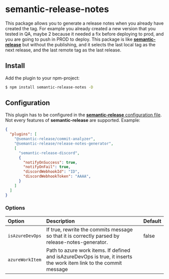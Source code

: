 # semantic-release-notes

This package allows you to generate a release notes when you already have created the tag. For example you already created a new version that you tested in QA, maybe 2 because it needed a fix before deploying to prod, and you are going to push in PROD to deploy.
This package is like [**semantic-release**](https://github.com/semantic-release/semantic-release) but without the publishing, and it selects the last local tag as the next release, and the last remote tag as the last release.

## Install

Add the plugin to your npm-project:

```bash
$ npm install semantic-release-notes -D
```

## Configuration

This plugin has to be configured in the [**semantic-release** configuration file](https://github.com/semantic-release/semantic-release/blob/master/docs/usage/configuration.md#configuration). Not every features of **semantic-release** are supported.
Example:

```json 
{
  "plugins": [
    "@semantic-release/commit-analyzer",
    "@semantic-release/release-notes-generator",
    [
      "semantic-release-discord",
      {
        "notifyOnSuccess": true,
        "notifyOnFail": true,
        "discordWebhookId": "ID",
        "discordWebhookToken": "AAAA",
      }
    ]
  ]
}
```

### Options

| Option          | Description                                                                                                         | Default   |
| :-------------- | :------------------------------------------------------------------------------------------------------------------ | :-------- |
| `isAzureDevOps` | If true, rewrite the commits message so that it is correctly parsed by release-notes-generator.                     | false     |
| `azureWorkItem` | Path to azure work items. If defined and isAzureDevOps is true, it inserts the work item link to the commit message |           |
